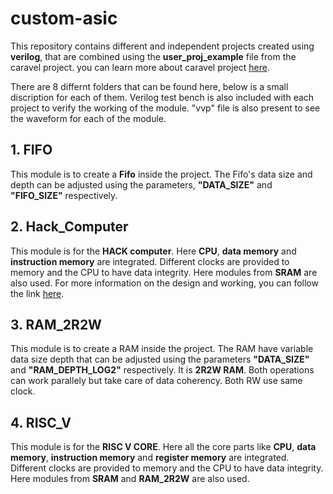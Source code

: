 # custom-asic

This repository contains different and independent projects created using **verilog**, that are combined using the **user_proj_example** file from the caravel project. you can learn more about caravel project [here](https://github.com/efabless/caravel_user_project).

There are 8 differnt folders that can be found here, below is a small discription for each of them. Verilog test bench is also included with each project to verify the working of the module. "vvp" file is also present to see the waveform for each of the module.

## 1. FIFO
This module is to create a **Fifo** inside the project. The Fifo's data size and depth can be adjusted using the parameters, **"DATA_SIZE"** and **"FIFO_SIZE"** respectively.

## 2. Hack_Computer
This module is for the **HACK computer**. Here **CPU**, **data memory** and **instruction memory** are integrated. Different clocks are provided to memory and the CPU to have data integrity. Here modules from **SRAM** are also used.
For more information on the design and working, you can follow the link [here](https://www.nand2tetris.org/).

## 3. RAM_2R2W
This module is to create a RAM inside the project. The RAM have variable data size depth that can be adjusted using the parameters **"DATA_SIZE"** and **"RAM_DEPTH_LOG2"** respectively. It is **2R2W RAM**. Both operations can work parallely but take care of data coherency. Both RW use same clock.

## 4. RISC_V
This module is for the **RISC V CORE**. Here all the core parts like **CPU**, **data memory**, **instruction memory** and **register memory** are integrated. Different clocks are provided to memory and the CPU to have data integrity. Here modules from **SRAM** and **RAM_2R2W** are also used.

##  
